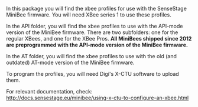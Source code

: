 In this package you will find the xbee profiles for use with the SenseStage MiniBee firmware. You will need XBee series 1 to use these profiles.

In the API folder, you will find the xbee profiles to use with the API-mode version of the MiniBee firmware. There are two subfolders: one for the regular XBees, and one for the XBee Pros.
**All MiniBees shipped since 2012 are preprogrammed with the API-mode version of the MiniBee firmware.**

In the AT folder, you will find the xbee profiles to use with the old (and outdated) AT-mode version of the MiniBee firmware.


To program the profiles, you will need Digi's X-CTU software to upload them.


For relevant documentation, check:
http://docs.sensestage.eu/minibee/using-x-ctu-to-configure-an-xbee.html
